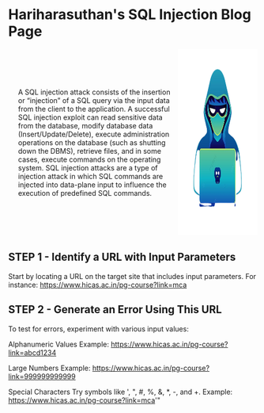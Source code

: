 # Hariharasuthan's SQL Injection Blog Page

<div style="display: flex; align-items: center;">
  <!-- Text on the right side -->
  <div style="flex: 2; padding-left: 20px;">
    <p>
      A SQL injection attack consists of the insertion or “injection” of a SQL query via the input data from the client to the application. 
      A successful SQL injection exploit can read sensitive data from the database, modify database data (Insert/Update/Delete), execute 
      administration operations on the database (such as shutting down the DBMS), retrieve files, and in some cases, execute commands 
      on the operating system. SQL injection attacks are a type of injection attack in which SQL commands are injected into data-plane input 
      to influence the execution of predefined SQL commands.
    </p>
  </div>
    <!-- Image on the left side -->
  <div style="flex: 1;">
    <img src="assets/images/blog1_image-removebg-preview.png" style="height: 375px; width: 340px;" alt="animae">
  </div>

</div>

## STEP 1 - Identify a URL with Input Parameters
Start by locating a URL on the target site that includes input parameters. For instance: https://www.hicas.ac.in/pg-course?link=mca

## STEP 2 - Generate an Error Using This URL
To test for errors, experiment with various input values:

Alphanumeric Values
Example: https://www.hicas.ac.in/pg-course?link=abcd1234

Large Numbers
Example: https://www.hicas.ac.in/pg-course?link=999999999999

Special Characters
Try symbols like ', ", #, %, &, *, -, and +.
Example: https://www.hicas.ac.in/pg-course?link=mca'"
